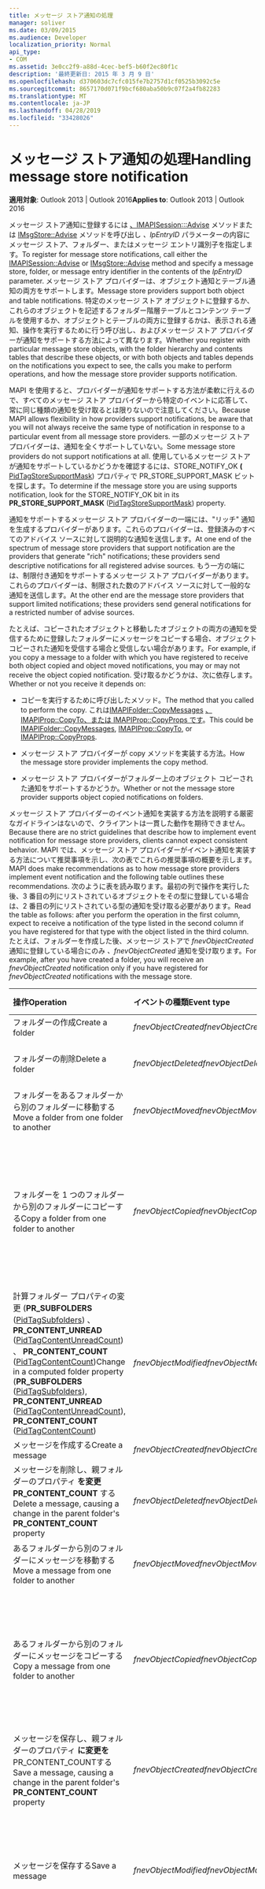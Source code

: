```yaml
---
title: メッセージ ストア通知の処理
manager: soliver
ms.date: 03/09/2015
ms.audience: Developer
localization_priority: Normal
api_type:
- COM
ms.assetid: 3e0cc2f9-a88d-4cec-bef5-b60f2ec80f1c
description: '最終更新日: 2015 年 3 月 9 日'
ms.openlocfilehash: d370603dc7cfc015fe7b2757d1cf0525b3092c5e
ms.sourcegitcommit: 8657170d071f9bcf680aba50b9c07f2a4fb82283
ms.translationtype: MT
ms.contentlocale: ja-JP
ms.lasthandoff: 04/28/2019
ms.locfileid: "33428026"
---
```

# <a name="handling-message-store-notification"></a><span data-ttu-id="aa4ed-103">メッセージ ストア通知の処理</span><span class="sxs-lookup"><span data-stu-id="aa4ed-103">Handling message store notification</span></span>
  
<span data-ttu-id="aa4ed-104">**適用対象**: Outlook 2013 | Outlook 2016</span><span class="sxs-lookup"><span data-stu-id="aa4ed-104">**Applies to**: Outlook 2013 | Outlook 2016</span></span> 
  
<span data-ttu-id="aa4ed-105">メッセージ ストア通知に登録するには [、IMAPISession:::Advise](imapisession-advise.md) メソッドまたは [IMsgStore::Advise](imsgstore-advise.md) メソッドを呼び出し  _、lpEntryID_ パラメーターの内容にメッセージ ストア、フォルダー、またはメッセージ エントリ識別子を指定します。</span><span class="sxs-lookup"><span data-stu-id="aa4ed-105">To register for message store notifications, call either the [IMAPISession::Advise](imapisession-advise.md) or [IMsgStore::Advise](imsgstore-advise.md) method and specify a message store, folder, or message entry identifier in the contents of the  _lpEntryID_ parameter.</span></span> <span data-ttu-id="aa4ed-106">メッセージ ストア プロバイダーは、オブジェクト通知とテーブル通知の両方をサポートします。</span><span class="sxs-lookup"><span data-stu-id="aa4ed-106">Message store providers support both object and table notifications.</span></span> <span data-ttu-id="aa4ed-107">特定のメッセージ ストア オブジェクトに登録するか、これらのオブジェクトを記述するフォルダー階層テーブルとコンテンツ テーブルを使用するか、オブジェクトとテーブルの両方に登録するかは、表示される通知、操作を実行するために行う呼び出し、およびメッセージ ストア プロバイダーが通知をサポートする方法によって異なります。</span><span class="sxs-lookup"><span data-stu-id="aa4ed-107">Whether you register with particular message store objects, with the folder hierarchy and contents tables that describe these objects, or with both objects and tables depends on the notifications you expect to see, the calls you make to perform operations, and how the message store provider supports notification.</span></span> 
  
<span data-ttu-id="aa4ed-108">MAPI を使用すると、プロバイダーが通知をサポートする方法が柔軟に行えるので、すべてのメッセージ ストア プロバイダーから特定のイベントに応答して、常に同じ種類の通知を受け取るとは限りないので注意してください。</span><span class="sxs-lookup"><span data-stu-id="aa4ed-108">Because MAPI allows flexibility in how providers support notifications, be aware that you will not always receive the same type of notification in response to a particular event from all message store providers.</span></span> <span data-ttu-id="aa4ed-109">一部のメッセージ ストア プロバイダーは、通知を全くサポートしていない。</span><span class="sxs-lookup"><span data-stu-id="aa4ed-109">Some message store providers do not support notifications at all.</span></span> <span data-ttu-id="aa4ed-110">使用しているメッセージ ストアが通知をサポートしているかどうかを確認するには、STORE_NOTIFY_OK **(** [PidTagStoreSupportMask](pidtagstoresupportmask-canonical-property.md)) プロパティで PR_STORE_SUPPORT_MASK ビットを探します。</span><span class="sxs-lookup"><span data-stu-id="aa4ed-110">To determine if the message store you are using supports notification, look for the STORE_NOTIFY_OK bit in its **PR_STORE_SUPPORT_MASK** ([PidTagStoreSupportMask](pidtagstoresupportmask-canonical-property.md)) property.</span></span>
  
<span data-ttu-id="aa4ed-111">通知をサポートするメッセージ ストア プロバイダーの一端には、"リッチ" 通知を生成するプロバイダーがあります。これらのプロバイダーは、登録済みのすべてのアドバイス ソースに対して説明的な通知を送信します。</span><span class="sxs-lookup"><span data-stu-id="aa4ed-111">At one end of the spectrum of message store providers that support notification are the providers that generate "rich" notifications; these providers send descriptive notifications for all registered advise sources.</span></span> <span data-ttu-id="aa4ed-112">もう一方の端には、制限付き通知をサポートするメッセージ ストア プロバイダーがあります。これらのプロバイダーは、制限された数のアドバイス ソースに対して一般的な通知を送信します。</span><span class="sxs-lookup"><span data-stu-id="aa4ed-112">At the other end are the message store providers that support limited notifications; these providers send general notifications for a restricted number of advise sources.</span></span> 
  
<span data-ttu-id="aa4ed-113">たとえば、コピーされたオブジェクトと移動したオブジェクトの両方の通知を受信するために登録したフォルダーにメッセージをコピーする場合、オブジェクトコピーされた通知を受信する場合と受信しない場合があります。</span><span class="sxs-lookup"><span data-stu-id="aa4ed-113">For example, if you copy a message to a folder with which you have registered to receive both object copied and object moved notifications, you may or may not receive the object copied notification.</span></span> <span data-ttu-id="aa4ed-114">受け取るかどうかは、次に依存します。</span><span class="sxs-lookup"><span data-stu-id="aa4ed-114">Whether or not you receive it depends on:</span></span>
  
- <span data-ttu-id="aa4ed-115">コピーを実行するために呼び出したメソッド。</span><span class="sxs-lookup"><span data-stu-id="aa4ed-115">The method that you called to perform the copy.</span></span> <span data-ttu-id="aa4ed-116">これは[IMAPIFolder::CopyMessages](imapifolder-copymessages.md) [、IMAPIProp::CopyTo、](imapiprop-copyto.md)[または IMAPIProp::CopyProps です](imapiprop-copyprops.md)。</span><span class="sxs-lookup"><span data-stu-id="aa4ed-116">This could be [IMAPIFolder::CopyMessages](imapifolder-copymessages.md), [IMAPIProp::CopyTo](imapiprop-copyto.md), or [IMAPIProp::CopyProps](imapiprop-copyprops.md).</span></span>
    
- <span data-ttu-id="aa4ed-117">メッセージ ストア プロバイダーが copy メソッドを実装する方法。</span><span class="sxs-lookup"><span data-stu-id="aa4ed-117">How the message store provider implements the copy method.</span></span>
    
- <span data-ttu-id="aa4ed-118">メッセージ ストア プロバイダーがフォルダー上のオブジェクト コピーされた通知をサポートするかどうか。</span><span class="sxs-lookup"><span data-stu-id="aa4ed-118">Whether or not the message store provider supports object copied notifications on folders.</span></span>
    
<span data-ttu-id="aa4ed-119">メッセージ ストア プロバイダーのイベント通知を実装する方法を説明する厳密なガイドラインはないので、クライアントは一貫した動作を期待できません。</span><span class="sxs-lookup"><span data-stu-id="aa4ed-119">Because there are no strict guidelines that describe how to implement event notification for message store providers, clients cannot expect consistent behavior.</span></span> <span data-ttu-id="aa4ed-120">MAPI では、メッセージ ストア プロバイダーがイベント通知を実装する方法について推奨事項を示し、次の表でこれらの推奨事項の概要を示します。</span><span class="sxs-lookup"><span data-stu-id="aa4ed-120">MAPI does make recommendations as to how message store providers implement event notification and the following table outlines these recommendations.</span></span> <span data-ttu-id="aa4ed-121">次のように表を読み取ります。最初の列で操作を実行した後、3 番目の列にリストされているオブジェクトをその型に登録している場合は、2 番目の列にリストされている型の通知を受け取る必要があります。</span><span class="sxs-lookup"><span data-stu-id="aa4ed-121">Read the table as follows: after you perform the operation in the first column, expect to receive a notification of the type listed in the second column if you have registered for that type with the object listed in the third column.</span></span> <span data-ttu-id="aa4ed-122">たとえば、フォルダーを作成した後、メッセージ ストアで  _fnevObjectCreated_ 通知に登録している場合にのみ  _、fnevObjectCreated_ 通知を受け取ります。</span><span class="sxs-lookup"><span data-stu-id="aa4ed-122">For example, after you have created a folder, you will receive an  _fnevObjectCreated_ notification only if you have registered for  _fnevObjectCreated_ notifications with the message store.</span></span> 
  
|<span data-ttu-id="aa4ed-123">**操作**</span><span class="sxs-lookup"><span data-stu-id="aa4ed-123">**Operation**</span></span>|<span data-ttu-id="aa4ed-124">**イベントの種類**</span><span class="sxs-lookup"><span data-stu-id="aa4ed-124">**Event type**</span></span>|<span data-ttu-id="aa4ed-125">**ソースのアドバイス**</span><span class="sxs-lookup"><span data-stu-id="aa4ed-125">**Advise source**</span></span>|
|:-----|:-----|:-----|
|<span data-ttu-id="aa4ed-126">フォルダーの作成</span><span class="sxs-lookup"><span data-stu-id="aa4ed-126">Create a folder</span></span>  <br/> | <span data-ttu-id="aa4ed-127">_fnevObjectCreated_</span><span class="sxs-lookup"><span data-stu-id="aa4ed-127">_fnevObjectCreated_</span></span> <br/> |<span data-ttu-id="aa4ed-128">メッセージ ストア</span><span class="sxs-lookup"><span data-stu-id="aa4ed-128">Message store</span></span>  <br/> |
|<span data-ttu-id="aa4ed-129">フォルダーの削除</span><span class="sxs-lookup"><span data-stu-id="aa4ed-129">Delete a folder</span></span>  <br/> | <span data-ttu-id="aa4ed-130">_fnevObjectDeleted_</span><span class="sxs-lookup"><span data-stu-id="aa4ed-130">_fnevObjectDeleted_</span></span> <br/> |<span data-ttu-id="aa4ed-131">メッセージ ストア 削除済みフォルダー</span><span class="sxs-lookup"><span data-stu-id="aa4ed-131">Message store Deleted folder</span></span>  <br/> |
|<span data-ttu-id="aa4ed-132">フォルダーをあるフォルダーから別のフォルダーに移動する</span><span class="sxs-lookup"><span data-stu-id="aa4ed-132">Move a folder from one folder to another</span></span>  <br/> | <span data-ttu-id="aa4ed-133">_fnevObjectMoved_</span><span class="sxs-lookup"><span data-stu-id="aa4ed-133">_fnevObjectMoved_</span></span> <br/> |<span data-ttu-id="aa4ed-134">メッセージ ストア移動フォルダー</span><span class="sxs-lookup"><span data-stu-id="aa4ed-134">Message store Moved folder</span></span>  <br/> |
|<span data-ttu-id="aa4ed-135">フォルダーを 1 つのフォルダーから別のフォルダーにコピーする</span><span class="sxs-lookup"><span data-stu-id="aa4ed-135">Copy a folder from one folder to another</span></span>  <br/> | <span data-ttu-id="aa4ed-136">_fnevObjectCopied_</span><span class="sxs-lookup"><span data-stu-id="aa4ed-136">_fnevObjectCopied_</span></span> <br/> |<span data-ttu-id="aa4ed-137">メッセージ ストアとコピーされたフォルダー (フォルダーの新しいコピーに対して送信された  _fnevObjectCreated_ 通知なし)</span><span class="sxs-lookup"><span data-stu-id="aa4ed-137">Message store and copied folder (no  _fnevObjectCreated_ notification sent for the new copy of the folder)</span></span>  <br/> |
|<span data-ttu-id="aa4ed-138">計算フォルダー プロパティの変更 (**PR_SUBFOLDERS** ([PidTagSubfolders](pidtagsubfolders-canonical-property.md)) 、 **PR_CONTENT_UNREAD** ([PidTagContentUnreadCount](pidtagcontentunreadcount-canonical-property.md)) 、 **PR_CONTENT_COUNT** ([PidTagContentCount](pidtagcontentcount-canonical-property.md))</span><span class="sxs-lookup"><span data-stu-id="aa4ed-138">Change in a computed folder property (**PR_SUBFOLDERS** ([PidTagSubfolders](pidtagsubfolders-canonical-property.md)), **PR_CONTENT_UNREAD** ([PidTagContentUnreadCount](pidtagcontentunreadcount-canonical-property.md)), **PR_CONTENT_COUNT** ([PidTagContentCount](pidtagcontentcount-canonical-property.md))</span></span>  <br/> | <span data-ttu-id="aa4ed-139">_fnevObjectModified_</span><span class="sxs-lookup"><span data-stu-id="aa4ed-139">_fnevObjectModified_</span></span> <br/> |<span data-ttu-id="aa4ed-140">メッセージ ストア 変更されたフォルダー (親フォルダーへの通知なし)</span><span class="sxs-lookup"><span data-stu-id="aa4ed-140">Message store Changed folder (No notification to parent folder)</span></span>  <br/> |
|<span data-ttu-id="aa4ed-141">メッセージを作成する</span><span class="sxs-lookup"><span data-stu-id="aa4ed-141">Create a message</span></span>  <br/> | <span data-ttu-id="aa4ed-142">_fnevObjectCreated_</span><span class="sxs-lookup"><span data-stu-id="aa4ed-142">_fnevObjectCreated_</span></span> <br/> |<span data-ttu-id="aa4ed-143">メッセージ ストア</span><span class="sxs-lookup"><span data-stu-id="aa4ed-143">Message store</span></span>  <br/> |
|<span data-ttu-id="aa4ed-144">メッセージを削除し、親フォルダーのプロパティ **を変更PR_CONTENT_COUNT** する</span><span class="sxs-lookup"><span data-stu-id="aa4ed-144">Delete a message, causing a change in the parent folder's **PR_CONTENT_COUNT** property</span></span>  <br/> | <span data-ttu-id="aa4ed-145">_fnevObjectDeleted_</span><span class="sxs-lookup"><span data-stu-id="aa4ed-145">_fnevObjectDeleted_</span></span> <br/> |<span data-ttu-id="aa4ed-146">メッセージ ストア 削除済みメッセージ</span><span class="sxs-lookup"><span data-stu-id="aa4ed-146">Message store Deleted message</span></span>  <br/> |
|<span data-ttu-id="aa4ed-147">あるフォルダーから別のフォルダーにメッセージを移動する</span><span class="sxs-lookup"><span data-stu-id="aa4ed-147">Move a message from one folder to another</span></span>  <br/> | <span data-ttu-id="aa4ed-148">_fnevObjectMoved_</span><span class="sxs-lookup"><span data-stu-id="aa4ed-148">_fnevObjectMoved_</span></span> <br/> |<span data-ttu-id="aa4ed-149">メッセージ ストア 移動されたメッセージ</span><span class="sxs-lookup"><span data-stu-id="aa4ed-149">Message store Moved message</span></span>  <br/> |
|<span data-ttu-id="aa4ed-150">あるフォルダーから別のフォルダーにメッセージをコピーする</span><span class="sxs-lookup"><span data-stu-id="aa4ed-150">Copy a message from one folder to another</span></span>  <br/> | <span data-ttu-id="aa4ed-151">_fnevObjectCopied_</span><span class="sxs-lookup"><span data-stu-id="aa4ed-151">_fnevObjectCopied_</span></span> <br/> |<span data-ttu-id="aa4ed-152">メッセージ ストア コピーされたメッセージ (メッセージの新しいコピーに対する  _fnevObjectCreated_ 通知なし)</span><span class="sxs-lookup"><span data-stu-id="aa4ed-152">Message store Copied message (No  _fnevObjectCreated_ notification for new copy of the message)</span></span>  <br/> |
|<span data-ttu-id="aa4ed-153">メッセージを保存し、親フォルダーのプロパティ **に変更を** PR_CONTENT_COUNTする</span><span class="sxs-lookup"><span data-stu-id="aa4ed-153">Save a message, causing a change in the parent folder's **PR_CONTENT_COUNT** property</span></span>  <br/> | <span data-ttu-id="aa4ed-154">_fnevObjectCreated_</span><span class="sxs-lookup"><span data-stu-id="aa4ed-154">_fnevObjectCreated_</span></span> <br/> |<span data-ttu-id="aa4ed-155">最初の保存時のメッセージ ストアのみ</span><span class="sxs-lookup"><span data-stu-id="aa4ed-155">Message store on first save only</span></span>  <br/> |
|<span data-ttu-id="aa4ed-156">メッセージを保存する</span><span class="sxs-lookup"><span data-stu-id="aa4ed-156">Save a message</span></span>  <br/> | <span data-ttu-id="aa4ed-157">_fnevObjectModified_</span><span class="sxs-lookup"><span data-stu-id="aa4ed-157">_fnevObjectModified_</span></span> <br/> |<span data-ttu-id="aa4ed-158">最初の保存後の保存時のメッセージ ストア変更メッセージ (親フォルダーへの通知なし)</span><span class="sxs-lookup"><span data-stu-id="aa4ed-158">Message store on saves after the first save Changed message (No notification to parent folder)</span></span>  <br/> |
|<span data-ttu-id="aa4ed-159">検索操作を完了する</span><span class="sxs-lookup"><span data-stu-id="aa4ed-159">Complete a search operation</span></span>  <br/> | <span data-ttu-id="aa4ed-160">_fnevSearchComplete_</span><span class="sxs-lookup"><span data-stu-id="aa4ed-160">_fnevSearchComplete_</span></span> <br/> |<span data-ttu-id="aa4ed-161">メッセージ ストアの検索フォルダー</span><span class="sxs-lookup"><span data-stu-id="aa4ed-161">Message store Search folder</span></span>  <br/> |
|<span data-ttu-id="aa4ed-162">新しいメッセージ</span><span class="sxs-lookup"><span data-stu-id="aa4ed-162">New message</span></span>  <br/> | <span data-ttu-id="aa4ed-163">_fnevNewMail_</span><span class="sxs-lookup"><span data-stu-id="aa4ed-163">_fnevNewMail_</span></span> <br/> |<span data-ttu-id="aa4ed-164">メッセージ ストア</span><span class="sxs-lookup"><span data-stu-id="aa4ed-164">Message store</span></span>  <br/> |
   
> [!NOTE]
> <span data-ttu-id="aa4ed-165">オブジェクト変更通知を受け取った場合は **、OnNotify** 呼び出しの _lpNotifications_ パラメーターが指す [OBJECT_NOTIFICATION](object_notification.md)構造体のプロパティ タグ配列部分が NULL の場合としない場合があります。</span><span class="sxs-lookup"><span data-stu-id="aa4ed-165">When you receive an object modified notification, remember that the property tag array portion of the [OBJECT_NOTIFICATION](object_notification.md) structure pointed to by the  _lpNotifications_ parameter in the **OnNotify** call may or may not be NULL.</span></span> <span data-ttu-id="aa4ed-166">メッセージ ストア プロバイダーは、この配列にプロパティ情報を挿入する必要はありません。</span><span class="sxs-lookup"><span data-stu-id="aa4ed-166">Message store providers are not required to insert property information in this array and most do not.</span></span> <span data-ttu-id="aa4ed-167">**OnNotify メソッドが** _lpPropTagArray_ ポインターが NULL の場合に対応することを確認します。</span><span class="sxs-lookup"><span data-stu-id="aa4ed-167">Make sure your **OnNotify** method can handle the case where the  _lpPropTagArray_ pointer is NULL.</span></span> 
  
<span data-ttu-id="aa4ed-168">ほとんどの場合、すべてのオブジェクト通知ではない場合は、影響を受けるフォルダーまたはフォルダーのビューを更新します。</span><span class="sxs-lookup"><span data-stu-id="aa4ed-168">For most, if not all object notifications, update the view of the affected folder or folders.</span></span>
  

